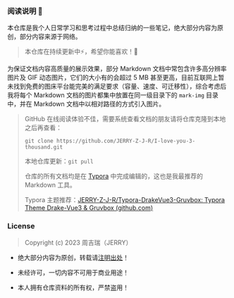 ### 阅读说明 :book:

本仓库是我个人日常学习和思考过程中总结归纳的一些笔记，绝大部分内容为原创，部分内容来源于网络。

> 本仓库在持续更新中:zap:，希望你能喜欢！:rocket:

为保证文档内容高质量的展示效果，部分 Markdown 文档中常包含许多高分辨率图片及 GIF 动态图片，它们的大小有的会超过 5 MB 甚至更高，目前互联网上暂未找到免费的图床平台能完美的满足要求（容量、速度、可迁移性），综合考虑后我将每个 Markdown 文档的图片都集中放置在同一级目录下的 `mark-img` 目录中，并在 Markdown 文档中以相对路径的方式引入图片。

> GitHub 在线阅读体验不佳，需要系统查看文档的朋友请将仓库克隆到本地之后再查看：
>
> `git clone https://github.com/JERRY-Z-J-R/I-love-you-3-thousand.git`
>
> 本地仓库更新：`git pull`
>
> 仓库的所有文档均是在 [Typora](https://typora.io/) 中完成编辑的，这也是我最推荐的 Markdown 工具。
>
> Typora 主题推荐：[JERRY-Z-J-R/Typora-DrakeVue3-Gruvbox: Typora Theme Drake-Vue3 & Gruvbox (github.com)](https://github.com/JERRY-Z-J-R/Typora-DrakeVue3-Gruvbox)

### License

> Copyright (c) 2023 周吉瑞（JERRY）

- 绝大部分内容为原创，转载请[注明出处](https://github.com/JERRY-Z-J-R/I-love-you-3-thousand)！

- 未经许可，一切内容不可用于商业用途！

- 本人拥有仓库资料的所有权，严禁盗用！

